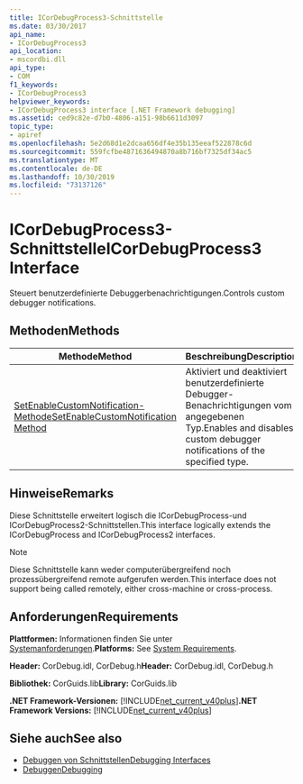 ```yaml
---
title: ICorDebugProcess3-Schnittstelle
ms.date: 03/30/2017
api_name:
- ICorDebugProcess3
api_location:
- mscordbi.dll
api_type:
- COM
f1_keywords:
- ICorDebugProcess3
helpviewer_keywords:
- ICorDebugProcess3 interface [.NET Framework debugging]
ms.assetid: ced9c82e-d7b0-4806-a151-98b6611d3097
topic_type:
- apiref
ms.openlocfilehash: 5e2d68d1e2dcaa656df4e35b135eeaf522878c6d
ms.sourcegitcommit: 559fcfbe4871636494870a8b716bf7325df34ac5
ms.translationtype: MT
ms.contentlocale: de-DE
ms.lasthandoff: 10/30/2019
ms.locfileid: "73137126"
---
```

# <a name="icordebugprocess3-interface"></a><span data-ttu-id="60b8c-102">ICorDebugProcess3-Schnittstelle</span><span class="sxs-lookup"><span data-stu-id="60b8c-102">ICorDebugProcess3 Interface</span></span>
<span data-ttu-id="60b8c-103">Steuert benutzerdefinierte Debuggerbenachrichtigungen.</span><span class="sxs-lookup"><span data-stu-id="60b8c-103">Controls custom debugger notifications.</span></span>  
  
## <a name="methods"></a><span data-ttu-id="60b8c-104">Methoden</span><span class="sxs-lookup"><span data-stu-id="60b8c-104">Methods</span></span>  
  
|<span data-ttu-id="60b8c-105">Methode</span><span class="sxs-lookup"><span data-stu-id="60b8c-105">Method</span></span>|<span data-ttu-id="60b8c-106">Beschreibung</span><span class="sxs-lookup"><span data-stu-id="60b8c-106">Description</span></span>|  
|------------|-----------------|  
|[<span data-ttu-id="60b8c-107">SetEnableCustomNotification-Methode</span><span class="sxs-lookup"><span data-stu-id="60b8c-107">SetEnableCustomNotification Method</span></span>](../../../../docs/framework/unmanaged-api/debugging/icordebugprocess3-setenablecustomnotification-method.md)|<span data-ttu-id="60b8c-108">Aktiviert und deaktiviert benutzerdefinierte Debugger-Benachrichtigungen vom angegebenen Typ.</span><span class="sxs-lookup"><span data-stu-id="60b8c-108">Enables and disables custom debugger notifications of the specified type.</span></span>|  
  
## <a name="remarks"></a><span data-ttu-id="60b8c-109">Hinweise</span><span class="sxs-lookup"><span data-stu-id="60b8c-109">Remarks</span></span>  
 <span data-ttu-id="60b8c-110">Diese Schnittstelle erweitert logisch die ICorDebugProcess-und ICorDebugProcess2-Schnittstellen.</span><span class="sxs-lookup"><span data-stu-id="60b8c-110">This interface logically extends the ICorDebugProcess and ICorDebugProcess2 interfaces.</span></span>  
  
> [!NOTE]
> <span data-ttu-id="60b8c-111">Diese Schnittstelle kann weder computerübergreifend noch prozessübergreifend remote aufgerufen werden.</span><span class="sxs-lookup"><span data-stu-id="60b8c-111">This interface does not support being called remotely, either cross-machine or cross-process.</span></span>  
  
## <a name="requirements"></a><span data-ttu-id="60b8c-112">Anforderungen</span><span class="sxs-lookup"><span data-stu-id="60b8c-112">Requirements</span></span>  
 <span data-ttu-id="60b8c-113">**Plattformen:** Informationen finden Sie unter [Systemanforderungen](../../../../docs/framework/get-started/system-requirements.md).</span><span class="sxs-lookup"><span data-stu-id="60b8c-113">**Platforms:** See [System Requirements](../../../../docs/framework/get-started/system-requirements.md).</span></span>  
  
 <span data-ttu-id="60b8c-114">**Header:** CorDebug.idl, CorDebug.h</span><span class="sxs-lookup"><span data-stu-id="60b8c-114">**Header:** CorDebug.idl, CorDebug.h</span></span>  
  
 <span data-ttu-id="60b8c-115">**Bibliothek:** CorGuids.lib</span><span class="sxs-lookup"><span data-stu-id="60b8c-115">**Library:** CorGuids.lib</span></span>  
  
 <span data-ttu-id="60b8c-116">**.NET Framework-Versionen:** [!INCLUDE[net_current_v40plus](../../../../includes/net-current-v40plus-md.md)]</span><span class="sxs-lookup"><span data-stu-id="60b8c-116">**.NET Framework Versions:** [!INCLUDE[net_current_v40plus](../../../../includes/net-current-v40plus-md.md)]</span></span>  
  
## <a name="see-also"></a><span data-ttu-id="60b8c-117">Siehe auch</span><span class="sxs-lookup"><span data-stu-id="60b8c-117">See also</span></span>

- [<span data-ttu-id="60b8c-118">Debuggen von Schnittstellen</span><span class="sxs-lookup"><span data-stu-id="60b8c-118">Debugging Interfaces</span></span>](../../../../docs/framework/unmanaged-api/debugging/debugging-interfaces.md)
- [<span data-ttu-id="60b8c-119">Debuggen</span><span class="sxs-lookup"><span data-stu-id="60b8c-119">Debugging</span></span>](../../../../docs/framework/unmanaged-api/debugging/index.md)
